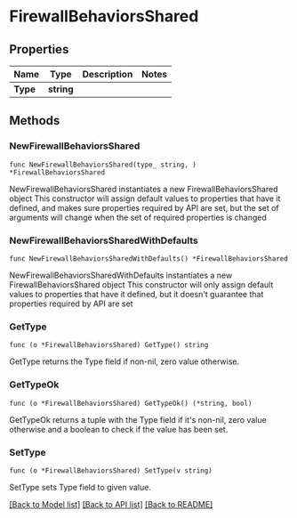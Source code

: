 # FirewallBehaviorsShared

## Properties

Name | Type | Description | Notes
------------ | ------------- | ------------- | -------------
**Type** | **string** |  | 

## Methods

### NewFirewallBehaviorsShared

`func NewFirewallBehaviorsShared(type_ string, ) *FirewallBehaviorsShared`

NewFirewallBehaviorsShared instantiates a new FirewallBehaviorsShared object
This constructor will assign default values to properties that have it defined,
and makes sure properties required by API are set, but the set of arguments
will change when the set of required properties is changed

### NewFirewallBehaviorsSharedWithDefaults

`func NewFirewallBehaviorsSharedWithDefaults() *FirewallBehaviorsShared`

NewFirewallBehaviorsSharedWithDefaults instantiates a new FirewallBehaviorsShared object
This constructor will only assign default values to properties that have it defined,
but it doesn't guarantee that properties required by API are set

### GetType

`func (o *FirewallBehaviorsShared) GetType() string`

GetType returns the Type field if non-nil, zero value otherwise.

### GetTypeOk

`func (o *FirewallBehaviorsShared) GetTypeOk() (*string, bool)`

GetTypeOk returns a tuple with the Type field if it's non-nil, zero value otherwise
and a boolean to check if the value has been set.

### SetType

`func (o *FirewallBehaviorsShared) SetType(v string)`

SetType sets Type field to given value.



[[Back to Model list]](../README.md#documentation-for-models) [[Back to API list]](../README.md#documentation-for-api-endpoints) [[Back to README]](../README.md)


